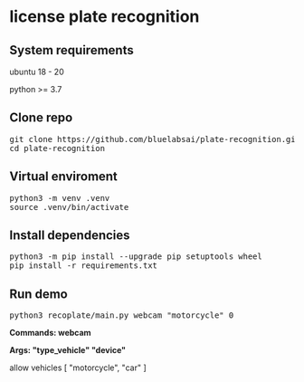 # license plate recognition

## System requirements
ubuntu 18 - 20

python >= 3.7

## Clone repo
<pre>
git clone https://github.com/bluelabsai/plate-recognition.git
cd plate-recognition
</pre> 

## Virtual enviroment
<pre>
python3 -m venv .venv
source .venv/bin/activate
</pre> 

## Install dependencies
<pre>
python3 -m pip install --upgrade pip setuptools wheel
pip install -r requirements.txt
</pre> 

## Run demo
<pre>
python3 recoplate/main.py webcam "motorcycle" 0 
</pre> 

**Commands: webcam**

**Args: "type_vehicle"   "device"**

allow vehicles [
    "motorcycle",
    "car"
]